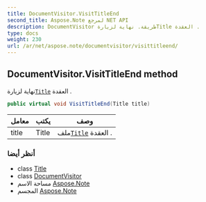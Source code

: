 ```yaml
---
title: DocumentVisitor.VisitTitleEnd
second_title: Aspose.Note لمرجع NET API
description: DocumentVisitor طريقة. نهاية لزيارةTitle العقدة .
type: docs
weight: 230
url: /ar/net/aspose.note/documentvisitor/visittitleend/
---
```

## DocumentVisitor.VisitTitleEnd method

نهاية لزيارة[`Title`](../../title/) العقدة .

```csharp
public virtual void VisitTitleEnd(Title title)
```

| معامل | يكتب | وصف |
| --- | --- | --- |
| title | Title | ملف[`Title`](../../title/) العقدة . |

### أنظر أيضا

* class [Title](../../title/)
* class [DocumentVisitor](../)
* مساحة الاسم [Aspose.Note](../../documentvisitor/)
* المجسم [Aspose.Note](../../../)


